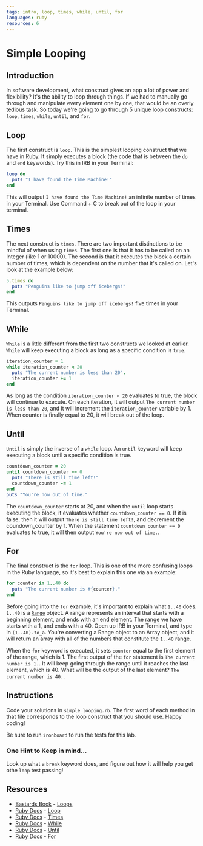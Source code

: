```yaml
---
tags: intro, loop, times, while, until, for
languages: ruby
resources: 6
---
```

# Simple Looping

## Introduction

In software development, what construct gives an app a lot of power and flexibility? It's the ability to loop through things. If we had to manually go through and manipulate every element one by one, that would be an overly tedious task. So today we're going to go through 5 unique loop constructs: `loop`, `times`, `while`, `until`, and `for`.

## Loop

The first construct is `loop`. This is the simplest looping construct that we have in Ruby. It simply executes a block (the code that is between the `do` and `end` keywords). Try this in IRB in your Terminal:

```ruby
loop do
  puts "I have found the Time Machine!"
end
```

This will output `I have found the Time Machine!` an infinite number of times in your Terminal. Use Command + C to break out of the loop in your terminal.

## Times

The next construct is `times`. There are two important distinctions to be mindful of when using `times`. The first one is that it has to be called on an Integer (like 1 or 10000). The second is that it executes the block a certain number of times, which is dependent on the number that it's called on. Let's look at the example below:

```ruby
5.times do
  puts "Penguins like to jump off icebergs!"
end
```

This outputs `Penguins like to jump off icebergs!` five times in your Terminal.

## While

`While` is a little different from the first two constructs we looked at earlier. `While` will keep executing a block as long as a specific condition is `true`.

```ruby
iteration_counter = 1
while iteration_counter < 20
  puts "The current number is less than 20".
  iteration_counter += 1
end
```

As long as the condition `iteration_counter < 20` evaluates to true, the block will continue to execute. On each iteration, it will output `The current number is less than 20`, and it will increment the `iteration_counter` variable by 1. When counter is finally equal to 20, it will break out of the loop.

## Until

`Until` is simply the inverse of a `while` loop. An `until` keyword will keep executing a block until a specific condition is true.

```ruby
countdown_counter = 20
until countdown_counter == 0
  puts "There is still time left!"
  countdown_counter -= 1
end
puts "You're now out of time."
```

The `countdown_counter` starts at 20, and when the `until` loop starts executing the block, it evaluates whether `countdown_counter == 0`. If it is false, then it will output `There is still time left!`, and decrement the coundown_counter by 1. When the statement `countdown_counter == 0` evaluates to true, it will then output `You're now out of time.`.

## For

The final construct is the `for` loop. This is one of the more confusing loops in the Ruby language, so it's best to explain this one via an example:

```ruby
for counter in 1..40 do
  puts "The current number is #{counter}."
end
```

Before going into the `for` example, it's important to explain what `1..40` does. `1..40` is a [`Range`](http://www.ruby-doc.org/core-2.2.0/Range.html) object. A range represents an interval that starts with a beginning element, and ends with an end element. The range we have starts with a 1, and ends with a 40. Open up IRB in your Terminal, and type in `(1..40).to_a`. You're converting a Range object to an Array object, and it will return an array with all of the numbers that constitute the `1..40` range.

When the `for` keyword is executed, it sets `counter` equal to the first element of the range, which is 1. The first output of the `for` statement is `The current number is 1.`. It will keep going through the range until it reaches the last element, which is 40. What will be the output of the last element? `The current number is 40.`.

## Instructions

Code your solutions in `simple_looping.rb`. The first word of each method in that file corresponds to the loop construct that you should use. Happy coding!

Be sure to run `ironboard` to run the tests for this lab.

### One Hint to Keep in mind...

Look up what a `break` keyword does, and figure out how it will help you get othe `loop` test passing!

## Resources
- [Bastards Book](http://ruby.bastardsbook.com/) - [Loops](http://ruby.bastardsbook.com/chapters/loops/)
- [Ruby Docs](http://www.ruby-doc.org/) - [Loop](http://www.ruby-doc.org/core-2.2.0/Kernel.html#method-i-loop)
- [Ruby Docs](http://www.ruby-doc.org/) - [Times](http://www.ruby-doc.org/core-2.2.0/Integer.html#method-i-times)
- [Ruby Docs](http://www.ruby-doc.org/) - [While](http://www.ruby-doc.org/core-2.2.0/doc/syntax/control_expressions_rdoc.html#label-while+Loop)
- [Ruby Docs](http://www.ruby-doc.org/) - [Until](http://www.ruby-doc.org/core-2.2.0/doc/syntax/control_expressions_rdoc.html#label-until+Loop)
- [Ruby Docs](http://www.ruby-doc.org/) - [For](http://www.ruby-doc.org/core-2.2.0/doc/syntax/control_expressions_rdoc.html#label-for+Loop)
